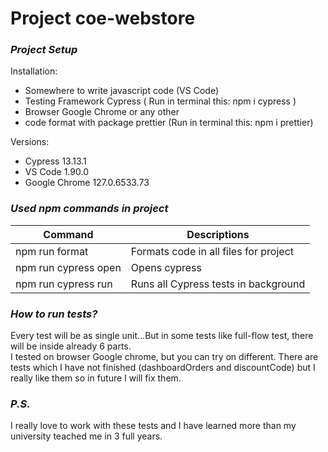 # **Project coe-webstore**

### _**Project Setup**_

Installation:

- Somewhere to write javascript code (VS Code)
- Testing Framework Cypress
  ( Run in terminal this: npm i cypress )
- Browser Google Chrome or any other
- code format with package prettier (Run in terminal this: npm i prettier)

Versions:

- Cypress 13.13.1
- VS Code 1.90.0
- Google Chrome 127.0.6533.73

### _**Used npm commands in project**_

| Command              | Descriptions                          |
| -------------------- | ------------------------------------- |
| npm run format       | Formats code in all files for project |
| npm run cypress open | Opens cypress                         |
| npm run cypress run  | Runs all Cypress tests in background  |

### _**How to run tests?**_

Every test will be as single unit...But in some tests like full-flow test, there will be inside already 6 parts.  
I tested on browser Google chrome, but you can try on different.
There are tests which I have not finished (dashboardOrders and discountCode) but I really like them so in future I will fix them.

### _**P.S.**_

I really love to work with these tests and I have learned more than my university teached me in 3 full years.
